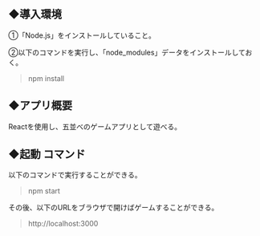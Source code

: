 ## ◆導入環境

①「Node.js」をインストールしていること。

②以下のコマンドを実行し、「node_modules」データをインストールしておく。
> npm install

## ◆アプリ概要
Reactを使用し、五並べのゲームアプリとして遊べる。

## ◆起動 コマンド
以下のコマンドで実行することができる。
> npm start

その後、以下のURLをブラウザで開けばゲームすることができる。
> http://localhost:3000
